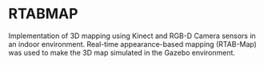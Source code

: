 # RTABMAP
Implementation of 3D mapping using Kinect and RGB-D Camera sensors in an indoor environment. Real-time appearance-based mapping (RTAB-Map) was used to make the 3D map simulated in the Gazebo environment.

